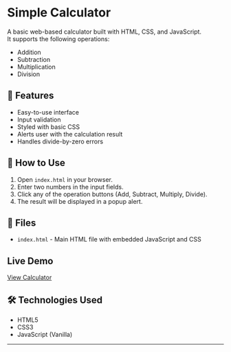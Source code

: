 # Simple Calculator

A basic web-based calculator built with HTML, CSS, and JavaScript.  
It supports the following operations:

- Addition
- Subtraction
- Multiplication
- Division

## 🧮 Features

- Easy-to-use interface
- Input validation
- Styled with basic CSS
- Alerts user with the calculation result
- Handles divide-by-zero errors

## 🚀 How to Use

1. Open `index.html` in your browser.
2. Enter two numbers in the input fields.
3. Click any of the operation buttons (Add, Subtract, Multiply, Divide).
4. The result will be displayed in a popup alert.

## 📁 Files

- `index.html` - Main HTML file with embedded JavaScript and CSS

## Live Demo

[View Calculator](https://omkarshejul.github.io/simple-calculator/)

## 🛠️ Technologies Used

- HTML5
- CSS3
- JavaScript (Vanilla)

---


